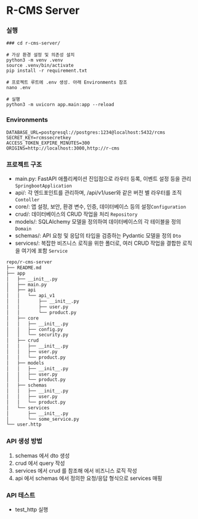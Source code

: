 # R-CMS Server

### 실행
```shell
### cd r-cms-server/

# 가상 환경 설정 및 의존성 설치
python3 -m venv .venv 
source .venv/bin/activate
pip install -r requirement.txt

# 프로젝트 루트에 .env 생성. 아래 Environments 참조
nano .env

# 실행
python3 -m uvicorn app.main:app --reload
```

### Environments
```env
DATABASE_URL=postgresql://postgres:1234@localhost:5432/rcms
SECRET_KEY=rcmssecretkey
ACCESS_TOKEN_EXPIRE_MINUTES=300
ORIGINS=http://localhost:3000,http://r-cms
```

### 프로젝트 구조
- main.py: FastAPI 애플리케이션 진입점으로 라우터 등록, 이벤트 설정 등을 관리 `SpringbootApplication`
- api/: 각 엔드포인트를 관리하며, /api/v1/user와 같은 버전 별 라우터를 조직 `Contoller`
- core/: 앱 설정, 보안, 환경 변수, 인증, 데이터베이스 등의 설정`Configuration`
- crud/: 데이터베이스의 CRUD 작업을 처리 `Repository`
- models/: SQLAlchemy 모델을 정의하여 데이터베이스의 각 테이블을 정의 `Domain`
- schemas/: API 요청 및 응답의 타입을 검증하는 Pydantic 모델을 정의 `Dto`
- services/: 복잡한 비즈니스 로직을 위한 폴더로, 여러 CRUD 작업을 결합한 로직을 여기에 포함 `Service`

```bash
repo/r-cms-server
├── README.md
├── app
│   ├── __init__.py
│   ├── main.py
│   ├── api
│   │   └── api_v1
│   │       ├── __init__.py
│   │       ├── user.py
│   │       └── product.py
│   ├── core
│   │   ├── __init__.py
│   │   ├── config.py
│   │   └── security.py
│   ├── crud
│   │   ├── __init__.py
│   │   ├── user.py
│   │   └── product.py
│   ├── models
│   │   ├── __init__.py
│   │   ├── user.py
│   │   └── product.py
│   ├── schemas
│   │   ├── __init__.py
│   │   ├── user.py
│   │   └── product.py
│   └── services
│       ├── __init__.py
│       └── some_service.py
└── user.http

```

### API 생성 방법

1. schemas 에서 dto 생성
2. crud 에서 query 작성
3. services 에서 crud 를 참조해 에서 비즈니스 로직 작성
4. api 에서 schemas 에서 정의한 요청/응답 형식으로 services 매핑

### API 테스트

- test_http 실행